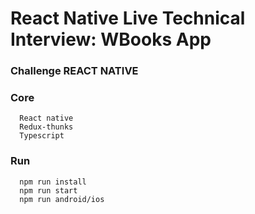 # React Native Live Technical Interview: WBooks App

### Challenge REACT NATIVE

### Core

```
  React native
  Redux-thunks
  Typescript
```

### Run

```
  npm run install
  npm run start
  npm run android/ios
```
